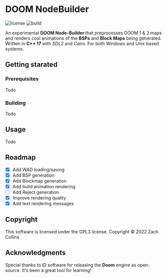 # DOOM NodeBuilder

![license](https://img.shields.io/github/license/7thSamurai/nodebuilder)
![build](https://img.shields.io/github/workflow/status/7thSamurai/nodebuilder/CMake)

An experimental **DOOM Node-Builder** that preprocesses DOOM 1 & 2 maps and renders cool animations of the **BSPs** and **Block Maps** being generated. 
Written in **C++ 17** with *SDL2* and *Cairo*. For both Windows and Unix based systems.

## Getting starated

### Prerequisites

Todo

### Building

Todo

## Usage

Todo

## Roadmap

- [x] Add WAD loading/saving
- [x] Add BSP generation
- [x] Add Blockmap generation
- [x] Add build animation rendering
- [ ] Add Reject generation
- [x] Improve rendering quality
- [x] Add text rendering messages

## Copyright

This software is licensed under the GPL3 license. Copyright &copy; 2022 Zach Collins

## Acknowledgments

Special thanks to ID software for releasing the **Doom** engine as open-source. It's been a great tool for learning!
